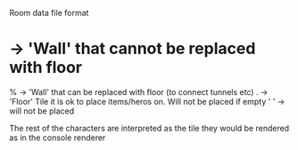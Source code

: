 Room data file format

# -> 'Wall' that cannot be replaced with floor 
% -> 'Wall' that can be replaced with floor (to connect tunnels etc)
. -> 'Floor' Tile it is ok to place items/heros on. Will not be placed if empty
' ' ->  will not be placed

The rest of the characters are interpreted as the tile they would be rendered
as in the console renderer
